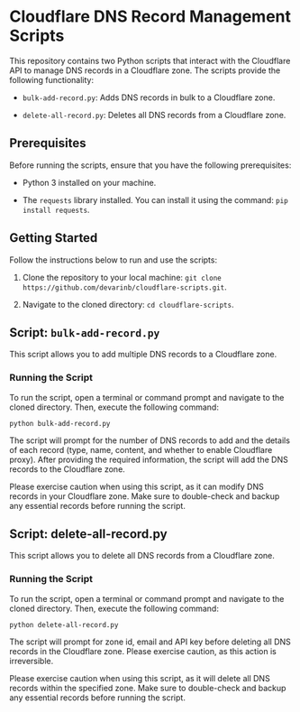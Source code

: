 # Cloudflare DNS Record Management Scripts

This repository contains two Python scripts that interact with the Cloudflare API to manage DNS records in a Cloudflare zone. The scripts provide the following functionality:

- `bulk-add-record.py`: Adds DNS records in bulk to a Cloudflare zone.

- `delete-all-record.py`: Deletes all DNS records from a Cloudflare zone.

## Prerequisites

Before running the scripts, ensure that you have the following prerequisites:

- Python 3 installed on your machine.

- The `requests` library installed. You can install it using the command: `pip install requests`.

## Getting Started

Follow the instructions below to run and use the scripts:

1. Clone the repository to your local machine: `git clone https://github.com/devarinb/cloudflare-scripts.git`.

2. Navigate to the cloned directory: `cd cloudflare-scripts`.

## Script: `bulk-add-record.py`

This script allows you to add multiple DNS records to a Cloudflare zone.

### Running the Script

To run the script, open a terminal or command prompt and navigate to the cloned directory. Then, execute the following command:

`python bulk-add-record.py`

The script will prompt for the number of DNS records to add and the details of each record (type, name, content, and whether to enable Cloudflare proxy). After providing the required information, the script will add the DNS records to the Cloudflare zone.

Please exercise caution when using this script, as it can modify DNS records in your Cloudflare zone. Make sure to double-check and backup any essential records before running the script.


## **Script: delete-all-record.py**

This script allows you to delete all DNS records from a Cloudflare zone.

### **Running the Script**

To run the script, open a terminal or command prompt and navigate to the cloned directory. Then, execute the following command:

`python delete-all-record.py`

The script will prompt for zone id, email and API key before deleting all DNS records in the Cloudflare zone. Please exercise caution, as this action is irreversible.

Please exercise caution when using this script, as it will delete all DNS records within the specified zone. Make sure to double-check and backup any essential records before running the script.
